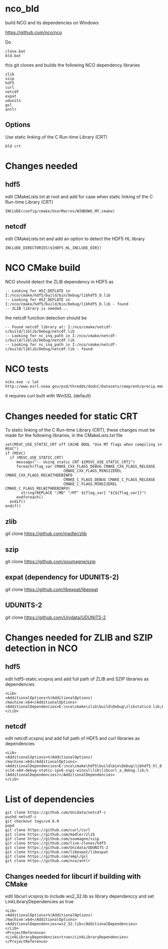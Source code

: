 # nco_bld
build NCO and its dependencies on Windows

https://github.com/nco/nco

Do

```
clone.bat
bld.bat
```

this git clones and builds the following NCO dependency libraries

```
zlib
szip
hdf5
curl
netcdf
expat
udunits
gsl
antlr
```

## Options

Use static linking of the C Run-time Library (CRT)

```
bld crt
```

# Changes needed


## hdf5

edit CMakeLists.txt at root and add for case when static linking of the C Run-time Library (CRT)

```
INCLUDE(config/cmake/UserMacros/WINDOWS_MT.cmake)
```

## netcdf

edit CMakeLists.txt and add an option to detect the HDF5 HL library

```
INCLUDE_DIRECTORIES(${HDF5_HL_INCLUDE_DIR})
```

# NCO CMake build

NCO should detect the ZLIB dependency in HDF5 as

```
-- Looking for H5Z_DEFLATE in I:/nco/cmake/hdf5/build/bin/Debug/libhdf5_D.lib
-- Looking for H5Z_DEFLATE in I:/nco/cmake/hdf5/build/bin/Debug/libhdf5_D.lib - found
-- ZLIB library is needed...
```

the netcdf function detection should be

```
-- Found netcdf library at: I:/nco/cmake/netcdf-c/build/liblib/Debug/netcdf.lib
-- Looking for nc_inq_path in I:/nco/cmake/netcdf-c/build/liblib/Debug/netcdf.lib
-- Looking for nc_inq_path in I:/nco/cmake/netcdf-c/build/liblib/Debug/netcdf.lib - found
```

# NCO tests

```
ncks.exe -v lat http://www.esrl.noaa.gov/psd/thredds/dodsC/Datasets/cmap/enh/precip.mon.mean.nc
```

it requires curl built with WinSSL (default)

# Changes needed for static CRT

To static linking of the C Run-time Library (CRT), these changes must be made for the following libraries,
in the CMakeLists.txt file

```
set(MSVC_USE_STATIC_CRT off CACHE BOOL "Use MT flags when compiling in MSVC")
if (MSVC)
  if (MSVC_USE_STATIC_CRT)
     message("-- Using static CRT ${MSVC_USE_STATIC_CRT}")
     foreach(flag_var CMAKE_CXX_FLAGS_DEBUG CMAKE_CXX_FLAGS_RELEASE
                          CMAKE_CXX_FLAGS_MINSIZEREL CMAKE_CXX_FLAGS_RELWITHDEBINFO
                          CMAKE_C_FLAGS_DEBUG CMAKE_C_FLAGS_RELEASE
                          CMAKE_C_FLAGS_MINSIZEREL CMAKE_C_FLAGS_RELWITHDEBINFO)
       string(REPLACE "/MD" "/MT" ${flag_var} "${${flag_var}}")
     endforeach()
  endif()
endif()
```

## zlib

git clone https://github.com/madler/zlib

## szip

git clone https://github.com/soumagne/szip

## expat (dependency for UDUNITS-2)

git clone https://github.com/libexpat/libexpat

## UDUNITS-2

git clone https://github.com/Unidata/UDUNITS-2


# Changes needed for ZLIB and SZIP detection in NCO


## hdf5

edit hdf5-static.vcxproj and add full path of ZLIB and SZIP libraries as dependencies

```
<Lib>
<AdditionalOptions>%(AdditionalOptions) /machine:x64</AdditionalOptions>
<AdditionalDependencies>E:\nco\cmake\zlib\build\Debug\zlibstaticd.lib;E:\nco\cmake\szip\build\bin\Debug\libszip_D.lib</AdditionalDependencies>
</Lib>
```

## netcdf

edit netcdf.vcxproj and add full path of HDF5 and curl libraries as dependencies

```
<Lib>
<AdditionalOptions>%(AdditionalOptions) /machine:x64</AdditionalOptions>
<AdditionalDependencies>E:\nco\cmake\hdf5\build\bin\Debug\libhdf5_hl_D.lib;E:\nco\cmake\hdf5\build\bin\Debug\libhdf5_D.lib;E:\nco\cmake\curl\builds\libcurl-vc14-x64-debug-static-ipv6-sspi-winssl\lib\libcurl_a_debug.lib;%(AdditionalDependencies)</AdditionalDependencies>
</Lib>
```


# List of dependencies

```
git clone https://github.com/Unidata/netcdf-c
pushd netcdf-c
git checkout tags/v4.6.0
popd
git clone https://github.com/curl/curl
git clone https://github.com/madler/zlib
git clone https://github.com/soumagne/szip
git clone https://github.com/live-clones/hdf5
git clone https://github.com/Unidata/UDUNITS-2
git clone https://github.com/libexpat/libexpat
git clone https://github.com/ampl/gsl
git clone https://github.com/nco/antlr
```


## Changes needed for libcurl if building with CMake

edit libcurl.vcxproj to include ws2_32.lib as library dependenccy and set LinkLibraryDependencies as true

```
<Lib>
<AdditionalOptions>%(AdditionalOptions) /machine:x64</AdditionalOptions>
<AdditionalDependencies>ws2_32.lib</AdditionalDependencies>
</Lib>
<ProjectReference>
<LinkLibraryDependencies>true</LinkLibraryDependencies>
</ProjectReference>
```